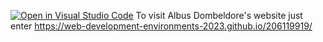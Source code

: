 [![Open in Visual Studio Code](https://classroom.github.com/assets/open-in-vscode-c66648af7eb3fe8bc4f294546bfd86ef473780cde1dea487d3c4ff354943c9ae.svg)](https://classroom.github.com/online_ide?assignment_repo_id=10540306&assignment_repo_type=AssignmentRepo)
To visit Albus Dombeldore's website just enter https://web-development-environments-2023.github.io/206119919/
